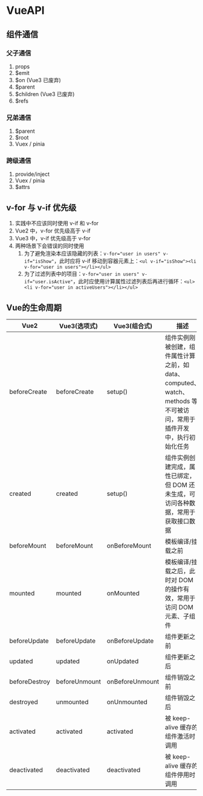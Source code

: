 # VueAPI

## 组件通信
### 父子通信
1. props
2. $emit
3. $on (Vue3 已废弃)
4. $parent
5. $children (Vue3 已废弃)
6. $refs
### 兄弟通信
1. $parent
2. $root
3. Vuex / pinia
### 跨级通信
1. provide/inject
2. Vuex / pinia
3. $attrs


## v-for 与 v-if 优先级
1. 实践中不应该同时使用 v-if 和 v-for
2. Vue2 中，v-for 优先级高于 v-if
3. Vue3 中，v-if 优先级高于 v-for
4. 两种场景下会错误的同时使用
   1. 为了避免渲染本应该隐藏的列表：`v-for="user in users" v-if="isShow"`，此时应将 v-if 移动到容器元素上：`<ul v-if="isShow"><li v-for="user in users"></li></ul>`
   2. 为了过滤列表中的项目：`v-for="user in users" v-if="user.isActive"`，此时应使用计算属性过滤列表后再进行循环：`<ul><li v-for="user in activeUsers"></li></ul>` 


## Vue的生命周期
| Vue2 | Vue3(选项式) | Vue3(组合式) | 描述 |
| --- | --- | --- | --- |
| beforeCreate | beforeCreate | setup() | 组件实例刚被创建，组件属性计算之前，如 data、computed、watch、methods 等不可被访问，常用于插件开发中，执行初始化任务 |
| created | created | setup() | 组件实例创建完成，属性已绑定，但 DOM 还未生成，可访问各种数据，常用于获取接口数据 |
| beforeMount | beforeMount | onBeforeMount | 模板编译/挂载之前 | 
| mounted | mounted | onMounted | 模板编译/挂载之后，此时对 DOM 的操作有效，常用于访问 DOM 元素、子组件 |
| beforeUpdate | beforeUpdate | onBeforeUpdate | 组件更新之前 |
| updated | updated | onUpdated | 组件更新之后 |
| beforeDestroy | beforeUnmount | onBeforeUnmount | 组件销毁之前 |
| destroyed | unmounted | onUnmounted | 组件销毁之后 |
| activated | activated | activated | 被 keep-alive 缓存的组件激活时调用 |
| deactivated | deactivated | deactivated | 被 keep-alive 缓存的组件停用时调用 |

